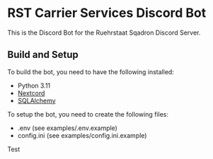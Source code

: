 # RST Carrier Services Discord Bot

This is the Discord Bot for the Ruehrstaat Sqadron Discord Server.

## Build and Setup

To build the bot, you need to have the following installed:
- Python 3.11
- [Nextcord](https://docs.nextcord.dev/en/stable/#)
- [SQLAlchemy](https://www.sqlalchemy.org/)

To setup the bot, you need to create the following files:
- .env (see examples/.env.example)
- config.ini (see examples/config.ini.example)

Test
